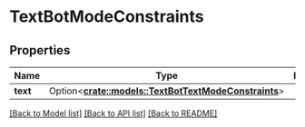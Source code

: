# TextBotModeConstraints

## Properties

Name | Type | Description | Notes
------------ | ------------- | ------------- | -------------
**text** | Option<[**crate::models::TextBotTextModeConstraints**](TextBotTextModeConstraints.md)> |  | [optional]

[[Back to Model list]](../README.md#documentation-for-models) [[Back to API list]](../README.md#documentation-for-api-endpoints) [[Back to README]](../README.md)


